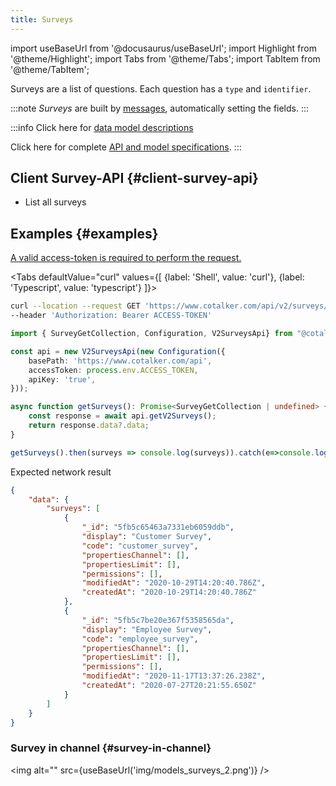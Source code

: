 ```yaml
---
title: Surveys
---
```

import useBaseUrl from '@docusaurus/useBaseUrl';
import Highlight from '@theme/Highlight';
import Tabs from '@theme/Tabs';
import TabItem from '@theme/TabItem';

Surveys are a list of questions. Each question has a `type` and `identifier`. 

:::note
_Surveys_ are built by [messages](/docs/documentation/api/communication/messages), automatically setting the fields.
:::

:::info
Click here for [data model descriptions](/docs/documentation/models/surveys/model_surveys)

Click here for complete [API and model specifications](https://www.cotalker.com/swagger/core/?key=woubtjf4olr0t4zgutuwn6scbcm6hd3qh1cgl5obmohpbm3mfublnwcvv67lodgjvd3h86s9ppshtvmf95gepsqh6nizq9liu7f).
:::


## Client Survey-API {#client-survey-api}
* List all surveys

## Examples {#examples}
[A valid access-token is required to perform the request.](/docs/documentation/api/auth)

<Tabs defaultValue="curl" values={[ {label: 'Shell', value: 'curl'}, {label: 'Typescript', value: 'typescript'} ]}>
<TabItem value="curl">

```bash
curl --location --request GET 'https://www.cotalker.com/api/v2/surveys/' \
--header 'Authorization: Bearer ACCESS-TOKEN'
``` 

</TabItem>
<TabItem value="typescript" example="api_properties.ts">

```typescript
import { SurveyGetCollection, Configuration, V2SurveysApi} from "@cotalker/cotalker-api";

const api = new V2SurveysApi(new Configuration({
    basePath: 'https://www.cotalker.com/api',
    accessToken: process.env.ACCESS_TOKEN,
    apiKey: 'true',
}));

async function getSurveys(): Promise<SurveyGetCollection | undefined> {
    const response = await api.getV2Surveys();
    return response.data?.data;
}

getSurveys().then(surveys => console.log(surveys)).catch(e=>console.log(e))

``` 

</TabItem>
</Tabs>

Expected network result 
<!-- response=api_user.json -->
```json
{
    "data": {
        "surveys": [
            {
                "_id": "5fb5c65463a7331eb6059ddb",
                "display": "Customer Survey",
                "code": "customer_survey",
                "propertiesChannel": [],
                "propertiesLimit": [],
                "permissions": [],
                "modifiedAt": "2020-10-29T14:20:40.786Z",
                "createdAt": "2020-10-29T14:20:40.786Z"
            },
            {
                "_id": "5fb5c7be20e367f5358565da",
                "display": "Employee Survey",
                "code": "employee_survey",
                "propertiesChannel": [],
                "propertiesLimit": [],
                "permissions": [],
                "modifiedAt": "2020-11-17T13:37:26.238Z",
                "createdAt": "2020-07-27T20:21:55.650Z"
            }   
        ]
    }
}
``` 




### Survey in channel {#survey-in-channel}
<img alt="" src={useBaseUrl('img/models_surveys_2.png')} />
